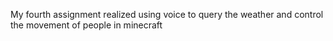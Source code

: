 My fourth assignment realized using voice to query the weather and control the movement of people in minecraft
